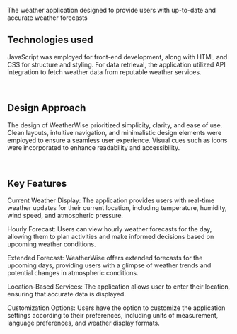 The weather application designed to provide users with up-to-date and accurate weather forecasts

<h2>Technologies used</h2>
<p>JavaScript was employed for front-end development, along with HTML and CSS for structure and styling. For data retrieval, the application utilized API integration to fetch weather data from reputable weather services.</p>
<br>
<h2>Design Approach</h2>
<p>The design of WeatherWise prioritized simplicity, clarity, and ease of use. Clean layouts, intuitive navigation, and minimalistic design elements were employed to ensure a seamless user experience. Visual cues such as icons were incorporated to enhance readability and accessibility.</p>
<br>
<h2>Key Features</h2>
Current Weather Display: The application provides users with real-time weather updates for their current location, including temperature, humidity, wind speed, and atmospheric pressure.

Hourly Forecast: Users can view hourly weather forecasts for the day, allowing them to plan activities and make informed decisions based on upcoming weather conditions.

Extended Forecast: WeatherWise offers extended forecasts for the upcoming days, providing users with a glimpse of weather trends and potential changes in atmospheric conditions.

Location-Based Services: The application allows user to enter their location, ensuring that accurate data is displayed.

Customization Options: Users have the option to customize the application settings according to their preferences, including units of measurement, language preferences, and weather display formats.
